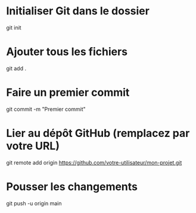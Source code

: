 # Initialiser Git dans le dossier
git init

# Ajouter tous les fichiers
git add .

# Faire un premier commit
git commit -m "Premier commit"

# Lier au dépôt GitHub (remplacez par votre URL)
git remote add origin https://github.com/votre-utilisateur/mon-projet.git

# Pousser les changements
git push -u origin main